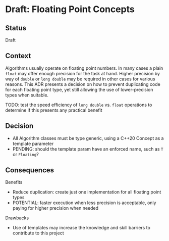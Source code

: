 # Draft: Floating Point Concepts

## Status

Draft

## Context

Algorithms usually operate on floating point numbers. In many cases a plain `float` may offer enough precision for the task at hand. Higher precision by way of `double` or `long double` may be required in other cases for various reasons. This ADR presents a decision on how to prevent duplicating code for each floating point type, yet still allowing the use of lower-precision types when suitable.

TODO: test the speed efficiency of `long double` vs. `float` operations to determine if this presents any practical benefit

## Decision
- All Algorithm classes must be type generic, using a C++20 Concept as a template parameter 
- PENDING: should the template param have an enforced name, such as `T` or `Floating`?

## Consequences

Benefits
- Reduce duplication: create just one implementation for all floating point types
- POTENTIAL: faster execution when less precision is acceptable, only paying for higher precision when needed

Drawbacks
- Use of templates may increase the knowledge and skill barriers to contribute to this project
